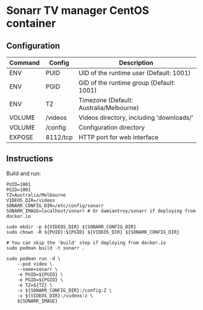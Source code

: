 # Sonarr TV manager CentOS container

## Configuration

| Command | Config   | Description
| ------- | -------- | -----
| ENV     | PUID     | UID of the runtime user (Default: 1001)
| ENV     | PGID     | GID of the runtime group (Default: 1001)
| ENV     | TZ       | Timezone (Default: Australia/Melbourne)
| VOLUME  | /videos  | Videos directory, including 'downloads/'
| VOLUME  | /config  | Configuration directory
| EXPOSE  | 8112/tcp | HTTP port for web interface

## Instructions

Build and run:
```shell script
PUID=1001
PGID=1001
TZ=Australia/Melbourne
VIDEOS_DIR=/videos
SONARR_CONFIG_DIR=/etc/config/sonarr
SONARR_IMAGE=localhost/sonarr # Or damiantroy/sonarr if deploying from docker.io

sudo mkdir -p ${VIDEOS_DIR} ${SONARR_CONFIG_DIR}
sudo chown -R ${PUID}:${PGID} ${VIDEOS_DIR} ${SONARR_CONFIG_DIR}

# You can skip the 'build' step if deploying from docker.io
sudo podman build -t sonarr .

sudo podman run -d \
    --pod video \
    --name=sonarr \
    -e PUID=${PUID} \
    -e PGID=${PGID} \
    -e TZ=${TZ} \
    -v ${SONARR_CONFIG_DIR}:/config:Z \
    -v ${VIDEOS_DIR}:/videos:z \
    ${SONARR_IMAGE}
```
